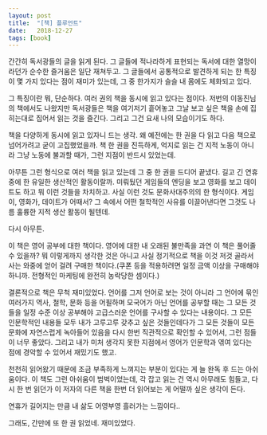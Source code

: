 ```yaml
---
layout: post
title:  "[책] 플루언트"
date:   2018-12-27
tags: [book]
---
```


  간간히 독서광들의 글을 읽게 된다. 그 글들에 적나라하게 표현되는 독서에 대한 열망이라던가 순수한 즐거움은 일단 재쳐두고. 그 글들에서 공통적으로 발견하게 되는 한 특징이 몇 가지 있다는 점이 재미가 있는데, 그 중 한가지가 슬슬 내 몸에도 체화되고 있다.

  그 특징이란 뭐, 단순하다. 여러 권의 책을 동시에 읽고 있다는 점이다. 저번의 이동진님의 책에서도 나왔지만 독서광들은 책을 여기저기 흩어놓고 그날 보고 싶은 책을 손에 집히는대로 집어서 읽는 것을 즐긴다. 그리고 그건 요새 나의 모습이기도 하다.

  책을 다양하게 동시에 읽고 있자니 드는 생각. 왜 예전에는 한 권을 다 읽고 다음 책으로 넘어가려고 굳이 고집했었을까. 책 한 권을 진득하게, 억지로 읽는 건 지적 노동이 아니라 그냥 노동에 불과할 때가, 그런 지점이 반드시 있었는데.

  아무튼 그런 형식으로 여러 책을 읽고 있는데 그 중 한 권을 드디어 끝냈다. 길고 긴 연휴 중에 한 유일한 생산적인 활동이랄까. 미뤄뒀던 게임들의 엔딩을 보고 영화를 보고 데이트도 하고 뭐 이런 것들을 차치하고. 사실 이런 것도 문화사대주의의 한 형식이다. 게임이, 영화가, 데이트가 어때서? 그 속에서 어떤 철학적인 사유를 이끌어낸다면 그것도 나름 훌륭한 지적 생산 활동이 될텐데.

  다시 아무튼.

  이 책은 영어 공부에 대한 책이다. 영어에 대한 내 오래된 불만족을 과연 이 책은 풀어줄 수 있을까? 뭐 이렇게까지 생각한 것은 아니고 사실 정기적으로 책을 이것 저것 골라서 사는 와중에 얻어 걸려 구매한 책이다.(쿠폰 등을 적용하려면 일정 금액 이상을 구매해야 하니까. 전형적인 마케팅에 완전히 농락당한 셈이다.)

  결론적으로 책은 무척 재미있었다. 언어를 그저 언어로 보는 것이 아니라 그 언어에 묶인 여러가지 역사, 철학, 문화 등을 어필하며 모국어가 아닌 언어를 공부할 때는 그 모든 것들을 일정 수준 이상 공부해야 고급스러운 언어를 구사할 수 있다는 내용이다. 그 모든 인문학적인 내용들 모두 내가 고루고루 갖추고 싶은 것들인데다가 그 모든 것들이 모든 문화에 자연스럽게 녹아들어 있음을 다시 한번 직관적으로 확인할 수 있어서, 그런 점들이 너무 좋았다. 그리고 내가 미처 생각지 못한 지점에서 영어가 인문학과 엮여 있다는 점에 경악할 수 있어서 재밌기도 했고.

  천천히 읽어왔기 때문에 조금 부족하게 느껴지는 부분이 있다는 게 늘 완독 후 드는 아쉬움이다. 이 책도 그런 아쉬움이 범벅이었는데, 각 잡고 읽는 건 역시 아무래도 힘들고, 다시 한 번 읽던가 이 저자의 다른 책을 한번 더 읽어보는 게 어떨까 싶은 생각이 든다.

  연휴가 길어지는 만큼 내 삶도 어영부영 흘러가는 느낌이다..

  그래도, 간만에 또 한 권 읽었네. 재미있었다.